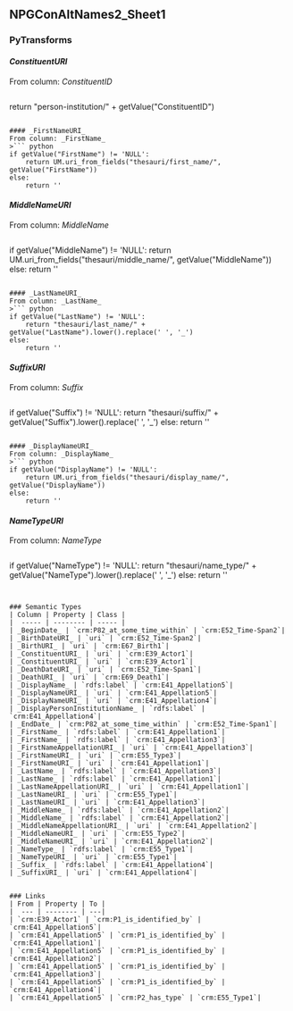 ## NPGConAltNames2_Sheet1

### PyTransforms
#### _ConstituentURI_
From column: _ConstituentID_
>``` python
return "person-institution/" + getValue("ConstituentID")
```

#### _FirstNameURI_
From column: _FirstName_
>``` python
if getValue("FirstName") != 'NULL':
    return UM.uri_from_fields("thesauri/first_name/", getValue("FirstName"))
else:
    return ''
```

#### _MiddleNameURI_
From column: _MiddleName_
>``` python
if getValue("MiddleName") != 'NULL':
    return UM.uri_from_fields("thesauri/middle_name/", getValue("MiddleName"))
else:
    return ''
```

#### _LastNameURI_
From column: _LastName_
>``` python
if getValue("LastName") != 'NULL':
    return "thesauri/last_name/" + getValue("LastName").lower().replace(' ', '_')
else:
    return ''
```

#### _SuffixURI_
From column: _Suffix_
>``` python
if getValue("Suffix") != 'NULL':
    return "thesauri/suffix/" + getValue("Suffix").lower().replace(' ', '_')
else:
    return ''
```

#### _DisplayNameURI_
From column: _DisplayName_
>``` python
if getValue("DisplayName") != 'NULL':
    return UM.uri_from_fields("thesauri/display_name/", getValue("DisplayName"))
else:
    return ''
```

#### _NameTypeURI_
From column: _NameType_
>``` python
if getValue("NameType") != 'NULL':
    return "thesauri/name_type/" + getValue("NameType").lower().replace(' ', '_')
else:
    return ''
```


### Semantic Types
| Column | Property | Class |
|  ----- | -------- | ----- |
| _BeginDate_ | `crm:P82_at_some_time_within` | `crm:E52_Time-Span2`|
| _BirthDateURI_ | `uri` | `crm:E52_Time-Span2`|
| _BirthURI_ | `uri` | `crm:E67_Birth1`|
| _ConstituentURI_ | `uri` | `crm:E39_Actor1`|
| _ConstituentURI_ | `uri` | `crm:E39_Actor1`|
| _DeathDateURI_ | `uri` | `crm:E52_Time-Span1`|
| _DeathURI_ | `uri` | `crm:E69_Death1`|
| _DisplayName_ | `rdfs:label` | `crm:E41_Appellation5`|
| _DisplayNameURI_ | `uri` | `crm:E41_Appellation5`|
| _DisplayNameURI_ | `uri` | `crm:E41_Appellation4`|
| _DisplayPersonInstitutionName_ | `rdfs:label` | `crm:E41_Appellation4`|
| _EndDate_ | `crm:P82_at_some_time_within` | `crm:E52_Time-Span1`|
| _FirstName_ | `rdfs:label` | `crm:E41_Appellation1`|
| _FirstName_ | `rdfs:label` | `crm:E41_Appellation3`|
| _FirstNameAppellationURI_ | `uri` | `crm:E41_Appellation3`|
| _FirstNameURI_ | `uri` | `crm:E55_Type3`|
| _FirstNameURI_ | `uri` | `crm:E41_Appellation1`|
| _LastName_ | `rdfs:label` | `crm:E41_Appellation3`|
| _LastName_ | `rdfs:label` | `crm:E41_Appellation1`|
| _LastNameAppellationURI_ | `uri` | `crm:E41_Appellation1`|
| _LastNameURI_ | `uri` | `crm:E55_Type1`|
| _LastNameURI_ | `uri` | `crm:E41_Appellation3`|
| _MiddleName_ | `rdfs:label` | `crm:E41_Appellation2`|
| _MiddleName_ | `rdfs:label` | `crm:E41_Appellation2`|
| _MiddleNameAppellationURI_ | `uri` | `crm:E41_Appellation2`|
| _MiddleNameURI_ | `uri` | `crm:E55_Type2`|
| _MiddleNameURI_ | `uri` | `crm:E41_Appellation2`|
| _NameType_ | `rdfs:label` | `crm:E55_Type1`|
| _NameTypeURI_ | `uri` | `crm:E55_Type1`|
| _Suffix_ | `rdfs:label` | `crm:E41_Appellation4`|
| _SuffixURI_ | `uri` | `crm:E41_Appellation4`|


### Links
| From | Property | To |
|  --- | -------- | ---|
| `crm:E39_Actor1` | `crm:P1_is_identified_by` | `crm:E41_Appellation5`|
| `crm:E41_Appellation5` | `crm:P1_is_identified_by` | `crm:E41_Appellation1`|
| `crm:E41_Appellation5` | `crm:P1_is_identified_by` | `crm:E41_Appellation2`|
| `crm:E41_Appellation5` | `crm:P1_is_identified_by` | `crm:E41_Appellation3`|
| `crm:E41_Appellation5` | `crm:P1_is_identified_by` | `crm:E41_Appellation4`|
| `crm:E41_Appellation5` | `crm:P2_has_type` | `crm:E55_Type1`|

